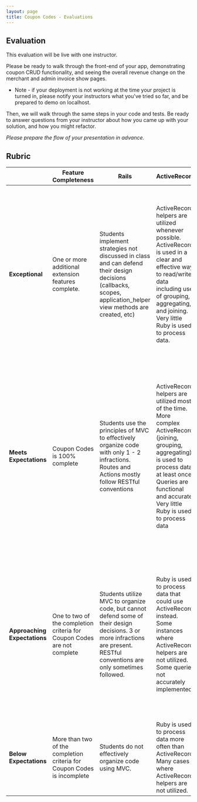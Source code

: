 ```yaml
---
layout: page
title: Coupon Codes - Evaluations
---
```



## Evaluation
This evaluation will be live with one instructor. 

Please be ready to walk through the front-end of your app, demonstrating coupon CRUD functionality, and seeing the overall revenue change on the merchant and admin invoice show pages. 

* Note - if your deployment is not working at the time your project is turned in, please notify your instructors what you've tried so far, and be prepared to demo on localhost.

Then, we will walk through the same steps in your code and tests. Be ready to answer questions from your instructor about how you came up with your solution, and how you might refactor. 

*Please prepare the flow of your presentation in advance.*



## Rubric

| | **Feature Completeness** | **Rails** | **ActiveRecord** | **Testing and Debugging**                                                                                                                                                                                               | **Technical Presentation** |
| --- | ---------------------------------------------------------------------------------------------------------------------------| --- | --- | ----------------------------------------------------------------------------------------------------------------------------------------------------------------------------------------------------------------------- | -------------------------------------------- |
| **Exceptional**  | One or more additional extension features complete. | Students implement strategies not discussed in class and can defend their design decisions (callbacks, scopes, application_helper view methods are created, etc) | ActiveRecord helpers are utilized whenever possible. ActiveRecord is used in a clear and effective way to read/write data including use of grouping, aggregating, and joining. Very little Ruby is used to process data. | Very clear Test Driven Development. Test files are extremely well organized and nested. Students can point to multiple examples of edge case testing that are not included in the user stories. | The student has a well organized presentation that addresses each point directly, uses technical vocabulary correctly throughout the presentation, and can speak to the iterations of their progress on complex queries using visuals. |
| **Meets Expectations** | Coupon Codes is 100% complete| Students use the principles of MVC to effectively organize code with only 1 - 2 infractions. Routes and Actions mostly follow RESTful conventions | ActiveRecord helpers are utilized most of the time. More complex ActiveRecord (joining, grouping, aggregating) is used to process data at least once.  Queries are functional and accurate. Very little Ruby is used to process data | 100% coverage for models. 98% coverage for features. Tests are well written and meaningful. All tests passing. TDD Process is clear throughout commits. Some effective sad path and edge case testing. Tests utilize within blocks to target specific areas of a page. | Student has a well-organized presentation that addresses each presentation point directly, and can speak to how they arrived at their solutions to the complex, logic-heavy user stories. |
| **Approaching Expectations** | One to two of the completion criteria for Coupon Codes are not complete | Students utilize MVC to organize code, but cannot defend some of their design decisions. 3 or more infractions are present. RESTful conventions are only sometimes followed. | Ruby is used to process data that could use ActiveRecord instead. Some instances where ActiveRecord helpers are not utilized. Some queries not accurately implemented. | Feature test coverage between 90% and 98%, or model test coverage below 100%, or tests are not meaningfully written or have an unclear objective, or tests do not utilize within blocks. Doesn't include any effective sad path or edge case testing. | Student presents their code and is able to talk about 3 of the presentation points, but does not speak to how they arrived at complex solutions in their code. |
| **Below Expectations** | More than two of the completion criteria for Coupon Codes is incomplete | Students do not effectively organize code using MVC. | Ruby is used to process data more often than ActiveRecord. Many cases where ActiveRecord helpers are not utilized.| Below 90% coverage for either features or models. TDD was not used. | Student is unprepared for the presentation and requires prompts from the instructor to talk about the code.
